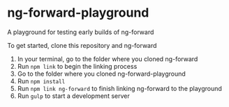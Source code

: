 # ng-forward-playground
A playground for testing early builds of ng-forward

To get started, clone this repository and ng-forward

1. In your terminal, go to the folder where you cloned ng-forward
2. Run `npm link` to begin the linking process
3. Go to the folder where you cloned ng-forward-playground
4. Run `npm install`
5. Run `npm link ng-forward` to finish linking ng-forward to the playground
6. Run `gulp` to start a development server
